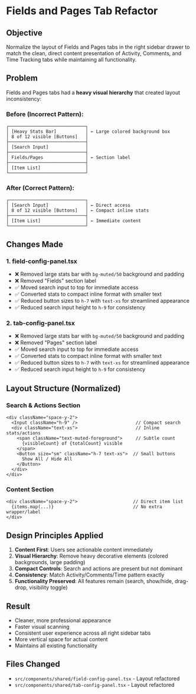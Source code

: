 # Fields and Pages Tab Refactor

## Objective
Normalize the layout of Fields and Pages tabs in the right sidebar drawer to match the clean, direct content presentation of Activity, Comments, and Time Tracking tabs while maintaining all functionality.

## Problem
Fields and Pages tabs had a **heavy visual hierarchy** that created layout inconsistency:

### Before (Incorrect Pattern):
```
┌─────────────────────────────┐
│ [Heavy Stats Bar]           │ ← Large colored background box
│ 8 of 12 visible [Buttons]   │
├─────────────────────────────┤
│ [Search Input]              │
├─────────────────────────────┤
│ Fields/Pages                │ ← Section label
├─────────────────────────────┤
│ [Item List]                 │
└─────────────────────────────┘
```

### After (Correct Pattern):
```
┌─────────────────────────────┐
│ [Search Input]              │ ← Direct access
│ 8 of 12 visible [Buttons]   │ ← Compact inline stats
├─────────────────────────────┤
│ [Item List]                 │ ← Immediate content
└─────────────────────────────┘
```

## Changes Made

### 1. **field-config-panel.tsx**
- ❌ Removed large stats bar with `bg-muted/50` background and padding
- ❌ Removed "Fields" section label
- ✅ Moved search input to top for immediate access
- ✅ Converted stats to compact inline format with smaller text
- ✅ Reduced button sizes to `h-7` with `text-xs` for streamlined appearance
- ✅ Reduced search input height to `h-9` for consistency

### 2. **tab-config-panel.tsx**
- ❌ Removed large stats bar with `bg-muted/50` background and padding
- ❌ Removed "Pages" section label
- ✅ Moved search input to top for immediate access
- ✅ Converted stats to compact inline format with smaller text
- ✅ Reduced button sizes to `h-7` with `text-xs` for streamlined appearance
- ✅ Reduced search input height to `h-9` for consistency

## Layout Structure (Normalized)

### Search & Actions Section
```tsx
<div className="space-y-2">
  <Input className="h-9" />                      // Compact search
  <div className="text-xs">                      // Inline stats/actions
    <span className="text-muted-foreground">     // Subtle count
      {visibleCount} of {totalCount} visible
    </span>
    <Button size="sm" className="h-7 text-xs">  // Small buttons
      Show All / Hide All
    </Button>
  </div>
</div>
```

### Content Section
```tsx
<div className="space-y-2">                     // Direct item list
  {items.map(...)}                              // No extra wrapper/label
</div>
```

## Design Principles Applied

1. **Content First**: Users see actionable content immediately
2. **Visual Hierarchy**: Remove heavy decorative elements (colored backgrounds, large padding)
3. **Compact Controls**: Search and actions are present but not dominant
4. **Consistency**: Match Activity/Comments/Time pattern exactly
5. **Functionality Preserved**: All features remain (search, show/hide, drag-drop, visibility toggle)

## Result
- Cleaner, more professional appearance
- Faster visual scanning
- Consistent user experience across all right sidebar tabs
- More vertical space for actual content
- Maintains all existing functionality

## Files Changed
- `src/components/shared/field-config-panel.tsx` - Layout refactored
- `src/components/shared/tab-config-panel.tsx` - Layout refactored
